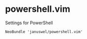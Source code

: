 powershell.vim
==============

Settings for PowerShell

```vim
NeoBundle 'januswel/powershell.vim'
```
